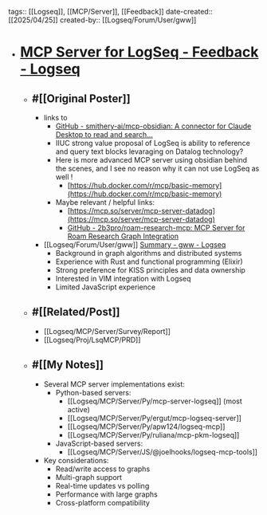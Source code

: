 tags:: [[Logseq]], [[MCP/Server]], [[Feedback]]
date-created:: [[2025/04/25]]
created-by:: [[Logseq/Forum/User/gww]]

- # [MCP Server for LogSeq - Feedback - Logseq](https://discuss.logseq.com/t/mcp-server-for-logseq/32004)
	- ## #[[Original Poster]]
		- links to
			- [GitHub - smithery-ai/mcp-obsidian: A connector for Claude Desktop to read and search...](https://github.com/smithery-ai/mcp-obsidian)
			- IIUC strong value proposal of LogSeq is ability to reference and query text blocks levaraging on Datalog technology?
			- Here is more advanced MCP server using obsidian behind the scenes, and I see no reason why it can not use LogSeq as well !
				- [https://hub.docker.com/r/mcp/basic-memory](https://hub.docker.com/r/mcp/basic-memory)
			- Maybe relevant / helpful links:
				- [https://mcp.so/server/mcp-server-datadog](https://mcp.so/server/mcp-server-datadog)
				- [GitHub - 2b3pro/roam-research-mcp: MCP Server for Roam Research Graph Integration](https://github.com/2b3pro/roam-research-mcp)
		- [[Logseq/Forum/User/gww]] [Summary - gww - Logseq](https://discuss.logseq.com/u/gww/summary)
			- Background in graph algorithms and distributed systems
			- Experience with Rust and functional programming (Elixir)
			- Strong preference for KISS principles and data ownership
			- Interested in VIM integration with Logseq
			- Limited JavaScript experience
	- ## #[[Related/Post]]
		- [[Logseq/MCP/Server/Survey/Report]]
		- [[Logseq/Proj/LsqMCP/PRD]]
	- ## #[[My Notes]]
		- Several MCP server implementations exist:
			- Python-based servers:
				- [[Logseq/MCP/Server/Py/mcp-server-logseq]] (most active)
				- [[Logseq/MCP/Server/Py/ergut/mcp-logseq-server]]
				- [[Logseq/MCP/Server/Py/apw124/logseq-mcp]]
				- [[Logseq/MCP/Server/Py/ruliana/mcp-pkm-logseq]]
			- JavaScript-based servers:
				- [[Logseq/MCP/Server/JS/@joelhooks/logseq-mcp-tools]]
		- Key considerations:
			- Read/write access to graphs
			- Multi-graph support
			- Real-time updates vs polling
			- Performance with large graphs
			- Cross-platform compatibility